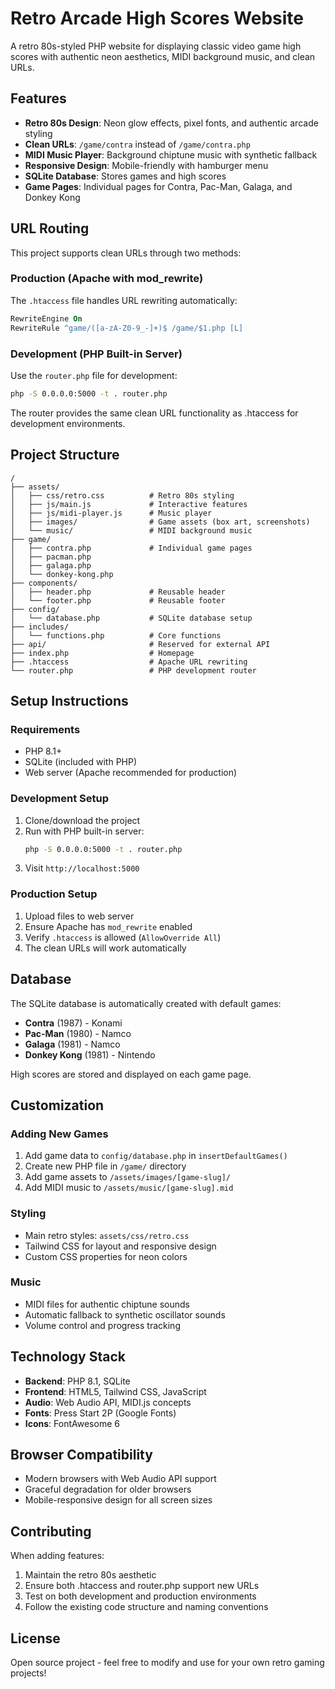 # Retro Arcade High Scores Website

A retro 80s-styled PHP website for displaying classic video game high scores with authentic neon aesthetics, MIDI background music, and clean URLs.

## Features

- **Retro 80s Design**: Neon glow effects, pixel fonts, and authentic arcade styling
- **Clean URLs**: `/game/contra` instead of `/game/contra.php`
- **MIDI Music Player**: Background chiptune music with synthetic fallback
- **Responsive Design**: Mobile-friendly with hamburger menu
- **SQLite Database**: Stores games and high scores
- **Game Pages**: Individual pages for Contra, Pac-Man, Galaga, and Donkey Kong

## URL Routing

This project supports clean URLs through two methods:

### Production (Apache with mod_rewrite)
The `.htaccess` file handles URL rewriting automatically:
```apache
RewriteEngine On
RewriteRule ^game/([a-zA-Z0-9_-]+)$ /game/$1.php [L]
```

### Development (PHP Built-in Server)
Use the `router.php` file for development:
```bash
php -S 0.0.0.0:5000 -t . router.php
```

The router provides the same clean URL functionality as .htaccess for development environments.

## Project Structure

```
/
├── assets/
│   ├── css/retro.css          # Retro 80s styling
│   ├── js/main.js             # Interactive features
│   ├── js/midi-player.js      # Music player
│   ├── images/                # Game assets (box art, screenshots)
│   └── music/                 # MIDI background music
├── game/
│   ├── contra.php             # Individual game pages
│   ├── pacman.php
│   ├── galaga.php
│   └── donkey-kong.php
├── components/
│   ├── header.php             # Reusable header
│   └── footer.php             # Reusable footer
├── config/
│   └── database.php           # SQLite database setup
├── includes/
│   └── functions.php          # Core functions
├── api/                       # Reserved for external API
├── index.php                  # Homepage
├── .htaccess                  # Apache URL rewriting
└── router.php                 # PHP development router
```

## Setup Instructions

### Requirements
- PHP 8.1+
- SQLite (included with PHP)
- Web server (Apache recommended for production)

### Development Setup
1. Clone/download the project
2. Run with PHP built-in server:
   ```bash
   php -S 0.0.0.0:5000 -t . router.php
   ```
3. Visit `http://localhost:5000`

### Production Setup
1. Upload files to web server
2. Ensure Apache has `mod_rewrite` enabled
3. Verify `.htaccess` is allowed (`AllowOverride All`)
4. The clean URLs will work automatically

## Database

The SQLite database is automatically created with default games:
- **Contra** (1987) - Konami
- **Pac-Man** (1980) - Namco  
- **Galaga** (1981) - Namco
- **Donkey Kong** (1981) - Nintendo

High scores are stored and displayed on each game page.

## Customization

### Adding New Games
1. Add game data to `config/database.php` in `insertDefaultGames()`
2. Create new PHP file in `/game/` directory
3. Add game assets to `/assets/images/[game-slug]/`
4. Add MIDI music to `/assets/music/[game-slug].mid`

### Styling
- Main retro styles: `assets/css/retro.css`
- Tailwind CSS for layout and responsive design
- Custom CSS properties for neon colors

### Music
- MIDI files for authentic chiptune sounds
- Automatic fallback to synthetic oscillator sounds
- Volume control and progress tracking

## Technology Stack

- **Backend**: PHP 8.1, SQLite
- **Frontend**: HTML5, Tailwind CSS, JavaScript
- **Audio**: Web Audio API, MIDI.js concepts
- **Fonts**: Press Start 2P (Google Fonts)
- **Icons**: FontAwesome 6

## Browser Compatibility

- Modern browsers with Web Audio API support
- Graceful degradation for older browsers
- Mobile-responsive design for all screen sizes

## Contributing

When adding features:
1. Maintain the retro 80s aesthetic
2. Ensure both .htaccess and router.php support new URLs
3. Test on both development and production environments
4. Follow the existing code structure and naming conventions

## License

Open source project - feel free to modify and use for your own retro gaming projects!